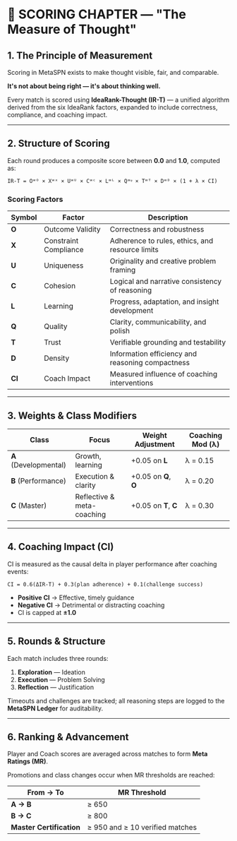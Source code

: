 # 🧩 SCORING CHAPTER — "The Measure of Thought"

## 1. The Principle of Measurement

Scoring in MetaSPN exists to make thought visible, fair, and comparable.

**It's not about being right — it's about thinking well.**

Every match is scored using **IdeaRank-Thought (IR-T)** — a unified algorithm derived from the six IdeaRank factors, expanded to include correctness, compliance, and coaching impact.

---

## 2. Structure of Scoring

Each round produces a composite score between **0.0** and **1.0**, computed as:

```
IR-T = Oʷᴼ × Xʷˣ × Uʷᵁ × Cʷᶜ × Lʷᴸ × Qʷᵠ × Tʷᵀ × Dʷᴰ × (1 + λ × CI)
```

### Scoring Factors

| Symbol | Factor | Description |
|--------|--------|-------------|
| **O** | Outcome Validity | Correctness and robustness |
| **X** | Constraint Compliance | Adherence to rules, ethics, and resource limits |
| **U** | Uniqueness | Originality and creative problem framing |
| **C** | Cohesion | Logical and narrative consistency of reasoning |
| **L** | Learning | Progress, adaptation, and insight development |
| **Q** | Quality | Clarity, communicability, and polish |
| **T** | Trust | Verifiable grounding and testability |
| **D** | Density | Information efficiency and reasoning compactness |
| **CI** | Coach Impact | Measured influence of coaching interventions |

---

## 3. Weights & Class Modifiers

| Class | Focus | Weight Adjustment | Coaching Mod (λ) |
|-------|-------|-------------------|------------------|
| **A** (Developmental) | Growth, learning | +0.05 on **L** | λ = 0.15 |
| **B** (Performance) | Execution & clarity | +0.05 on **Q**, **O** | λ = 0.20 |
| **C** (Master) | Reflective & meta-coaching | +0.05 on **T**, **C** | λ = 0.30 |

---

## 4. Coaching Impact (CI)

CI is measured as the causal delta in player performance after coaching events:

```
CI = 0.6(ΔIR-T) + 0.3(plan adherence) + 0.1(challenge success)
```

- **Positive CI** → Effective, timely guidance
- **Negative CI** → Detrimental or distracting coaching
- CI is capped at **±1.0**

---

## 5. Rounds & Structure

Each match includes three rounds:

1. **Exploration** — Ideation
2. **Execution** — Problem Solving
3. **Reflection** — Justification

Timeouts and challenges are tracked; all reasoning steps are logged to the **MetaSPN Ledger** for auditability.

---

## 6. Ranking & Advancement

Player and Coach scores are averaged across matches to form **Meta Ratings (MR)**.

Promotions and class changes occur when MR thresholds are reached:

| From → To | MR Threshold |
|-----------|--------------|
| **A → B** | ≥ 650 |
| **B → C** | ≥ 800 |
| **Master Certification** | ≥ 950 and ≥ 10 verified matches |

